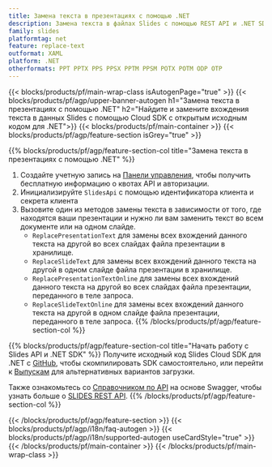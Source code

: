 ```yaml
---
title: Замена текста в презентациях c помощью .NET
description: Замена текста в файлах Slides с помощью REST API и .NET SDK с открытым исходным кодом
family: slides
platformtag: net
feature: replace-text
outformat: XAML
platform: .NET
otherformats: PPT PPTX PPS PPSX PPTM PPSM POTX POTM ODP OTP
---
```


{{< blocks/products/pf/main-wrap-class isAutogenPage="true" >}}
{{< blocks/products/pf/agp/upper-banner-autogen h1="Замена текста в презентациях с помощью .NET" h2="Найдите и замените вхождения текста в данных Slides с помощью Cloud SDK с открытым исходным кодом для .NET">}}
{{< blocks/products/pf/main-container >}}
{{< blocks/products/pf/agp/feature-section isGrey="true" >}}

{{% blocks/products/pf/agp/feature-section-col title="Замена текста в презентациях с помощью .NET" %}}
1. Создайте учетную запись на <a href="https://dashboard.aspose.cloud/">Панели управления</a>, чтобы получить бесплатную информацию о квотах API и авторизации.
1. Инициализируйте ```SlidesApi``` с помощью идентификатора клиента и секрета клиента
1. Вызовите один из методов замены текста в зависимости от того, где находятся ваши презентации и нужно ли вам заменить текст во всем документе или на одном слайде.
    - ```ReplacePresentationText``` для замены всех вхождений данного текста на другой во всех слайдах файла презентации в хранилище.
    - ```ReplaceSlideText``` для замены всех вхождений данного текста на другой в одном слайде файла презентации в хранилище.
    - ```ReplacePresentationTextOnline``` для замены всех вхождений данного текста на другой во всех слайдах файла презентации, переданного в теле запроса.
    - ```ReplaceSlideTextOnline``` для замены всех вхождений данного текста на другой в одном слайде файла презентации, переданного в теле запроса.
{{% /blocks/products/pf/agp/feature-section-col %}}

{{% blocks/products/pf/agp/feature-section-col title="Начать работу с Slides API и .NET SDK" %}}
Получите исходный код Slides Cloud SDK для .NET с [GitHub](https://github.com/aspose-slides-cloud/aspose-slides-cloud-dotnet), чтобы скомпилировать SDK самостоятельно, или перейти к [Выпускам](https://releases.aspose.cloud/) для альтернативных вариантов загрузки.

Также ознакомьтесь со [Справочником по API](https://apireference.aspose.cloud/slides/) на основе Swagger, чтобы узнать больше о [SLIDES REST API](https://products.aspose.cloud/slides/curl/).
{{% /blocks/products/pf/agp/feature-section-col %}}

{{< /blocks/products/pf/agp/feature-section >}}
{{< blocks/products/pf/agp/i18n/faq-autogen >}}
{{< blocks/products/pf/agp/i18n/supported-autogen useCardStyle="true" >}}
{{< /blocks/products/pf/main-container >}}
{{< /blocks/products/pf/main-wrap-class >}}